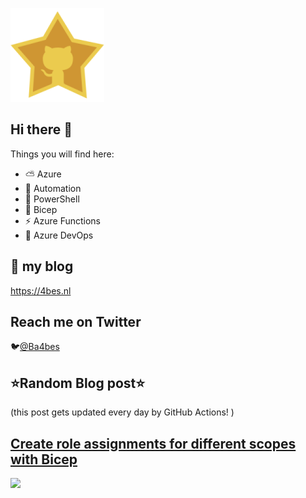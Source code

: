 ![Github Star](Assets/github-stars-logo_Color.png)

## Hi there 👋

Things you will find here:
- ⛅ Azure
- 🚗 Automation
- 🐚 PowerShell
- 💪 Bicep
- ⚡ Azure Functions
- 🚀 Azure DevOps


## 📝 my blog
<https://4bes.nl>

## Reach me on Twitter
🐦[@Ba4bes](https://twitter.com/Ba4bes)

<!---
- 🔭 I’m currently working on ...
- 🌱 I’m currently learning ...
- 👯 I’m looking to collaborate on ...
- 🤔 I’m looking for help with ...
- 💬 Ask me about ...
- 📫 How to reach me: ...
- 😄 Pronouns: ...
- ⚡ Fun fact: I have a standard poodle 🐩

-->

## ⭐Random Blog post⭐

(this post gets updated every day by GitHub Actions! )

<!-- Link -->
## [Create role assignments for different scopes with Bicep](https://4bes.nl/2022/04/24/create-role-assignments-for-different-scopes-with-bicep/)

<a href="https://4bes.nl/2022/04/24/create-role-assignments-for-different-scopes-with-bicep/"><img src="https://4bes.nl/wp-content/uploads/2022/04/bicep-rbactn.png" height="250px"></a>

